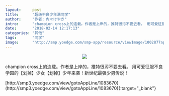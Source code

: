 ```yaml
---
layout:     post
title:      "超级不良少年满同学"
author:     "作者：内々けやき"
intro:      "champion cross上的连载。作者是上岸的，推特很污不要去看。 用可爱征服不良学园的【划掉】少女【划掉】少年来袭！新世纪最强少男传说！"
date:       "2018-02-14 12:17:13"
categories: "其他"
tags:       "同学"
image:      "http://smp.yoedge.com/smp-app/resource/viewImage/1002877appline.png"
---
```

<div style="text-align: center">
<p><img src="http://smp.yoedge.com/smp-app/resource/viewImage/1002877appline.png"/></p>
</div>
<p class="post-meta">
<span>champion cross上的连载。作者是上岸的，推特很污不要去看。 用可爱征服不良学园的【划掉】少女【划掉】少年来袭！新世纪最强少男传说！</span>
</p>
[http://smp3.yoedge.com/view/gotoAppLine/1083670](http://smp3.yoedge.com/view/gotoAppLine/1083670){:target="_blank"}


